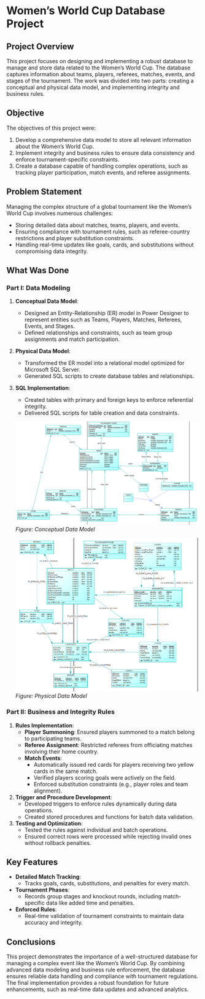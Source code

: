 # Women’s World Cup Database Project

## Project Overview
This project focuses on designing and implementing a robust database to manage and store data related to the Women’s World Cup. The database captures information about teams, players, referees, matches, events, and stages of the tournament. The work was divided into two parts: creating a conceptual and physical data model, and implementing integrity and business rules.

## Objective
The objectives of this project were:
1. Develop a comprehensive data model to store all relevant information about the Women’s World Cup.
2. Implement integrity and business rules to ensure data consistency and enforce tournament-specific constraints.
3. Create a database capable of handling complex operations, such as tracking player participation, match events, and referee assignments.

## Problem Statement
Managing the complex structure of a global tournament like the Women’s World Cup involves numerous challenges:
- Storing detailed data about matches, teams, players, and events.
- Ensuring compliance with tournament rules, such as referee-country restrictions and player substitution constraints.
- Handling real-time updates like goals, cards, and substitutions without compromising data integrity.

## What Was Done
### Part I: Data Modeling
1. **Conceptual Data Model**:
   - Designed an Entity-Relationship (ER) model in Power Designer to represent entities such as Teams, Players, Matches, Referees, Events, and Stages.
   - Defined relationships and constraints, such as team group assignments and match participation.
2. **Physical Data Model**:
   - Transformed the ER model into a relational model optimized for Microsoft SQL Server.
   - Generated SQL scripts to create database tables and relationships.
3. **SQL Implementation**:
   - Created tables with primary and foreign keys to enforce referential integrity.
   - Delivered SQL scripts for table creation and data constraints.

   ![Conceptual Data Model](images/conceptual_data_model.png)  
   *Figure: Conceptual Data Model*

   ![Physical Data Model](images/relational_data_model.png)  
   *Figure: Physical Data Model*   

### Part II: Business and Integrity Rules
1. **Rules Implementation**:
   - **Player Summoning**: Ensured players summoned to a match belong to participating teams.
   - **Referee Assignment**: Restricted referees from officiating matches involving their home country.
   - **Match Events**:
     - Automatically issued red cards for players receiving two yellow cards in the same match.
     - Verified players scoring goals were actively on the field.
     - Enforced substitution constraints (e.g., player roles and team alignment).
2. **Trigger and Procedure Development**:
   - Developed triggers to enforce rules dynamically during data operations.
   - Created stored procedures and functions for batch data validation.
3. **Testing and Optimization**:
   - Tested the rules against individual and batch operations.
   - Ensured correct rows were processed while rejecting invalid ones without rollback penalties.

## Key Features
- **Detailed Match Tracking**:
  - Tracks goals, cards, substitutions, and penalties for every match.
- **Tournament Phases**:
  - Records group stages and knockout rounds, including match-specific data like added time and penalties.
- **Enforced Rules**:
  - Real-time validation of tournament constraints to maintain data accuracy and integrity.

## Conclusions
This project demonstrates the importance of a well-structured database for managing a complex event like the Women’s World Cup. By combining advanced data modeling and business rule enforcement, the database ensures reliable data handling and compliance with tournament regulations. The final implementation provides a robust foundation for future enhancements, such as real-time data updates and advanced analytics.
